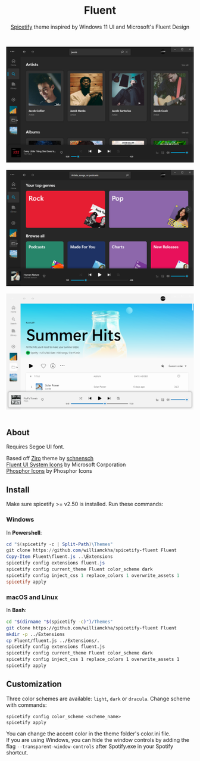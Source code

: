 <div align=center><h1>Fluent</h1>  

  [Spicetify](https://github.com/khanhas/spicetify-cli) theme inspired by Windows 11 UI and Microsoft's Fluent Design  

</div>

<br>

![dark-1](screenshots/dark-1.png)  
<br>
![dark-2](screenshots/dark-2.png)  
<br>
![light-1](screenshots/light-1.png)  
<br>

## About


Requires Segoe UI font.

Based off [Ziro](https://github.com/schnensch0/ziro) theme by [schnensch](https://github.com/schnensch0)  
[Fluent UI System Icons](https://github.com/microsoft/fluentui-system-icons) by Microsoft Corporation  
[Phosphor Icons](https://github.com/phosphor-icons/phosphor-icons) by Phosphor Icons

## Install
Make sure spicetify >= v2.50 is installed. Run these commands:

### Windows
In **Powershell**:
```powershell
cd "$(spicetify -c | Split-Path)\Themes"
git clone https://github.com/williamckha/spicetify-fluent Fluent
Copy-Item Fluent\fluent.js ..\Extensions
spicetify config extensions fluent.js
spicetify config current_theme Fluent color_scheme dark
spicetify config inject_css 1 replace_colors 1 overwrite_assets 1
spicetify apply
```

### macOS and Linux
In **Bash**:
```bash
cd "$(dirname "$(spicetify -c)")/Themes"
git clone https://github.com/williamckha/spicetify-fluent Fluent
mkdir -p ../Extensions
cp Fluent/fluent.js ../Extensions/.
spicetify config extensions fluent.js
spicetify config current_theme Fluent color_scheme dark
spicetify config inject_css 1 replace_colors 1 overwrite_assets 1
spicetify apply
```

## Customization
Three color schemes are available: `light`, `dark` or `dracula`. Change scheme with commands:
```
spicetify config color_scheme <scheme_name>
spicetify apply
```
You can change the accent color in the theme folder's color.ini file.  
If you are using Windows, you can hide the window controls by adding the flag `--transparent-window-controls` after Spotify.exe in your Spotify shortcut.
